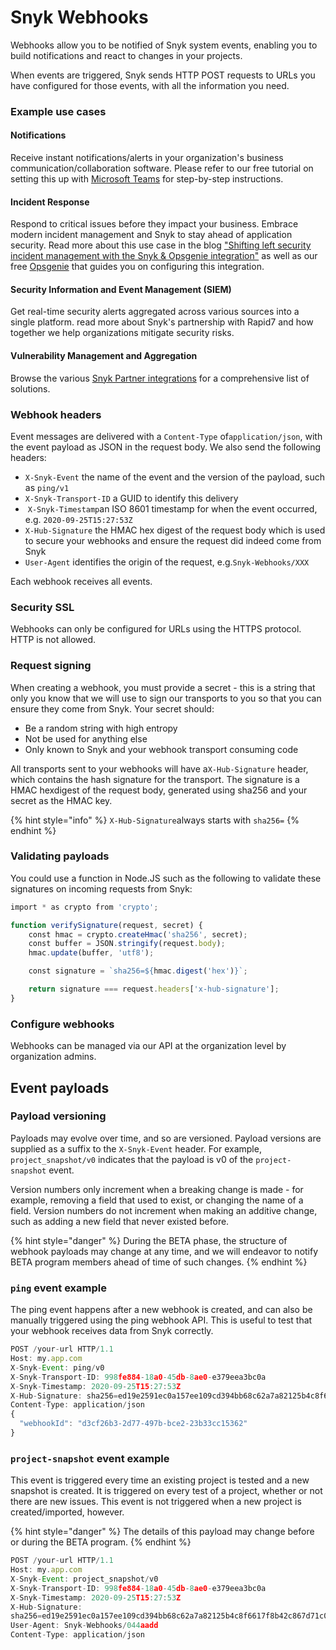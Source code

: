 # Snyk Webhooks

Webhooks allow you to be notified of Snyk system events, enabling you to build notifications and react to changes in your projects.

When events are triggered, Snyk sends HTTP POST requests to URLs you have configured for those events, with all the information you need.

### Example use cases

#### Notifications

Receive instant notifications/alerts in your organization's business communication/collaboration software. Please refer to our free tutorial on setting this up with [Microsoft Teams](../../../../partner-workshops/amazon-web-services/microsoft-azure/notifications-in-microsoft-teams/) for step-by-step instructions.

#### Incident Response

Respond to critical issues before they impact your business. Embrace modern incident management and Snyk to stay ahead of application security. Read more about this use case in the blog ["Shifting left security incident management with the Snyk & Opsgenie integration"](https://snyk.io/blog/security-incident-management-snyk-opsgenie-integration/) as well as our free [Opsgenie](../../../../partner-workshops/amazon-web-services/atlassian/opsgenie/) that guides you on configuring this integration.

#### Security Information and Event Management \(SIEM\)

Get real-time security alerts aggregated across various sources into a single platform. read more about Snyk's partnership with Rapid7 and how together we help organizations mitigate security risks.

#### Vulnerability Management and Aggregation

Browse the various [Snyk Partner integrations](https://support.snyk.io/hc/en-us/sections/360003642858-Vulnerability-Management-Tools) for a comprehensive list of solutions.

### Webhook headers

Event messages are delivered with a ​`Content-Type​` of ​`application/json`,​ with the event payload as JSON in the request body. We also send the following headers:

* `X-Snyk-Event` the name of the event and the version of the payload, such as `ping/v1`
* `X-Snyk-Transport-ID` a GUID to identify this delivery
* ​ `X-Snyk-Timestamp`an ISO 8601 timestamp for when the event occurred, e.g. `2020-09-25T15:27:53Z`
* `X-Hub-Signature` the HMAC hex digest of the request body which is used to secure your webhooks and ensure the request did indeed come from Snyk
* `User-Agent​` identifies the origin of the request, e.g. ​`Snyk-Webhooks/XXX`

Each webhook receives all events.

### Security SSL

Webhooks can only be configured for URLs using the HTTPS protocol. HTTP is not allowed.

### Request signing

When creating a webhook, you must provide a ​secret​ - this is a string that only you know that we will use to sign our transports to you so that you can ensure they come from Snyk. Your secret should:

* Be a random string with high entropy
* Not be used for anything else
* Only known to Snyk and your webhook transport consuming code

All transports sent to your webhooks will have a ​`X-Hub-Signature` ​header, which contains the hash signature for the transport. The signature is a HMAC hexdigest of the request body, generated using sha256 and your secret as the HMAC key.

{% hint style="info" %}
`X-Hub-Signature​`always starts with​ `sha256=`
{% endhint %}

### Validating payloads

You could use a function in Node.JS such as the following to validate these signatures on incoming requests from Snyk:

```javascript
import​ * ​as​ crypto ​from​ ​'crypto'​;

function​ ​verifySignature​(request, secret) {
    const​ hmac = crypto.createHmac(​'sha256'​, secret); 
    ​const​ buffer = ​JSON​.stringify(request.body); 
    hmac.update(buffer, ​'utf8'​);

    const​ signature = ​`sha256=${hmac.digest('hex')}`​;

    return signature === request.headers['x-hub-signature'​];
}
```

### Configure webhooks

Webhooks can be managed via our API at the organization level by organization admins.

## Event payloads

### Payload versioning

Payloads may evolve over time, and so are versioned. Payload versions are supplied as a suffix to the `X-Snyk-Event` ​header. For example, ​`project_snapshot/v0​` indicates that the payload is v0 of the `project-snapshot` ​event.

Version numbers only increment when a breaking change is made - for example, removing a field that used to exist, or changing the name of a field. Version numbers do not increment when making an additive change, such as adding a new field that never existed before.

{% hint style="danger" %}
During the BETA phase, the structure of webhook payloads may change at any time, and we will endeavor to notify BETA program members ahead of time of such changes.
{% endhint %}

### `ping` event example

The ping event happens after a new webhook is created, and can also be manually triggered using the ping webhook API. This is useful to test that your webhook receives data from Snyk correctly.

```javascript
POST /your-url HTTP/1.1
Host: my.app.com
X-Snyk-Event: ping/v0
X-Snyk-Transport-ID: 998fe884-18a0-45db-8ae0-e379eea3bc0a
X-Snyk-Timestamp: 2020-09-25T15:27:53Z
X-Hub-Signature: sha256=ed19e2591ec0a157ee109cd394bb68c62a7a82125b4c8f6617f8b42c867d71c0 User-Agent: Snyk-Webhooks/044aadd
Content-Type: application/json
{
  "webhookId"​: ​"d3cf26b3-2d77-497b-bce2-23b33cc15362"
}
```

### `project-snapshot` event example

This event is triggered every time an existing project is tested and a new snapshot is created. It is triggered on every test of a project, whether or not there are new issues. This event is ​not​ triggered when a new project is created/imported, however.

{% hint style="danger" %}
The details of this payload may change before or during the BETA program.
{% endhint %}

```javascript
POST /your-url HTTP/1.1
Host: my.app.com
X-Snyk-Event: project_snapshot/v0
X-Snyk-Transport-ID: 998fe884-18a0-45db-8ae0-e379eea3bc0a
X-Snyk-Timestamp: 2020-09-25T15:27:53Z
X-Hub-Signature:
sha256=ed19e2591ec0a157ee109cd394bb68c62a7a82125b4c8f6617f8b42c867d71c0
User-Agent: Snyk-Webhooks/044aadd
Content-Type: application/json
```

